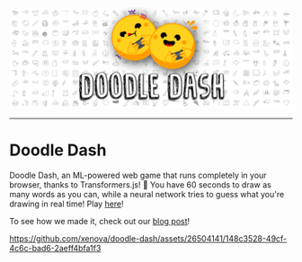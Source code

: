 
<p align="center">
<img alt="doodle dash thumbnail" src="./blog/thumbnail-wide.png">
</p>

---

# Doodle Dash

Doodle Dash, an ML-powered web game that runs completely in your browser, thanks to Transformers.js! 🤯 You have 60 seconds to draw as many words as you can, while a neural network tries to guess what you're drawing in real time! Play [here](https://t.co/8A6gabz2mn)!

To see how we made it, check out our [blog post](https://huggingface.co/blog/ml-web-games)!

https://github.com/xenova/doodle-dash/assets/26504141/148c3528-49cf-4c6c-bad6-2aeff4bfa1f3

